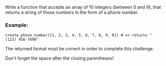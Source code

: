 Write a function that accepts an array of 10 integers (between 0 and 9), that returns a string of those numbers in the form of a phone number.

### Example:

```
create_phone_number([1, 2, 3, 4, 5, 6, 7, 8, 9, 0]) # => returns "(123) 456-7890"
```

The returned format must be correct in order to complete this challenge.

Don't forget the space after the closing parentheses!
